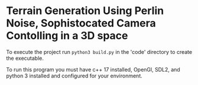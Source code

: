 # Terrain Generation Using Perlin Noise, Sophistocated Camera Contolling in a 3D space

To execute the project run `python3 build.py` in the 'code' directory to create the executable.

To run this program you must have c++ 17 installed, OpenGl, SDL2, and python 3 installed and configured for your environment.
